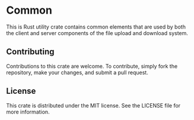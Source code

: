 # Common

This is Rust utility crate contains common elements that are used by both the client and server components of the file upload and download system.

## Contributing

Contributions to this crate are welcome. To contribute, simply fork the repository, make your changes, and submit a pull request.

## License

This crate is distributed under the MIT license. See the LICENSE file for more information.